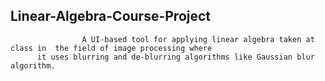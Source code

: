 ## Linear-Algebra-Course-Project
                    A UI-based tool for applying linear algebra taken at class in  the field of image processing where 
          it uses blurring and de-blurring algorithms like Gaussian blur algorithm.
